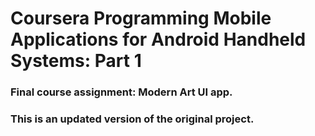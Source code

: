 # Coursera Programming Mobile Applications for Android Handheld Systems: Part 1

### Final course assignment: Modern Art UI app.

### This is an updated version of the original project.
